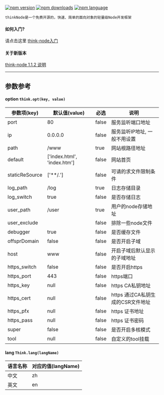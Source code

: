 [![npm version](https://img.shields.io/npm/v/think-node.svg?style=flat)](https://www.npmjs.com/package/think-node)
[![npm downloads](https://img.shields.io/npm/dt/think-node.svg)](https://www.npmjs.com/package/think-node)
[![npm language](https://img.shields.io/badge/language-nodeJS-red.svg)](https://www.npmjs.com/package/think-node)

	thinkNode是一个免费开源的，快速、简单的面向对象的轻量级Node开发框架
 
 #### 如何入门? 
 请点击这里 [think-node入门](https://github.com/mtshen/thinkNode/blob/master/docs/%E5%85%A5%E9%97%A8.md)
 
 #### 关于新版本
 [think-node 1.1.2 说明](https://github.com/mtshen/thinkNode/blob/master/docs/%E5%85%B3%E4%BA%8E.md)
 
 ------------------
 
 ## 参数参考
  #### option `think.opt(key, value)`

参数项(key) | 默认值(value) | 必选 | 说明
----------------|-------------------------------|-------|-----------------------------------
port            | 80                            | false |服务监听端口地址
ip	            | 0.0.0.0                       | false |服务监听IP地址, 一般不用设置
path            | /www                          | true  |网站根路径地址
default	        | ['index.html', 'index.htm']   | false |网站首页
staticReSource  | ['**/*.*']                    | false |可请的求文件限制条件
log_path        | /log                          | true  |日志存储目录
log_switch      | true                          | false |是否存储日志
user_path       | /user                         | true  |用户的node存储地址
user_exclude    |                               | false |排除一些node文件
debugger        | true                          | false |是否缓存文件
offsprDomain    | false                         | false |是否开启子域
host            | www                           | false |开启子域后默认显示的子域地址
https_switch    | false                         | false |是否开启https
https_port      | 443                           | false |https端口
https_key       | null                          | false |https CA私钥地址
https_cert      | null                          | false |https 通过CA私钥生成的CSR文件地址
https_pfx       | null                          | false |https 证书地址
https_pass      | null                          | false |https 证书密码
super           | false                         | false |是否开启多核模式
tool            | null                          | false |自定义的tool挂载

  #### lang `Think.lang(langName)`

语言名称| 对应的值(langName)
--------|---------
中文    | zh
英文    | en
